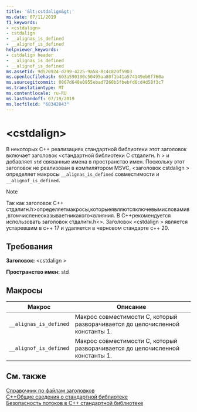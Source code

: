 ```yaml
---
title: '&lt;cstdalign&gt;'
ms.date: 07/11/2019
f1_keywords:
- <cstdalign>
- cstdalign
- __alignas_is_defined
- __alignof_is_defined
helpviewer_keywords:
- cstdalign header
- __alignas_is_defined
- __alignof_is_defined
ms.assetid: 9d570924-d299-4225-9a58-8c4c820f5903
ms.openlocfilehash: 603a590190c50495aa80f1b41a574149eb8f760a
ms.sourcegitcommit: 0867d648e0955ebad7260b5fbebfd6cd4d58f3c7
ms.translationtype: MT
ms.contentlocale: ru-RU
ms.lasthandoff: 07/19/2019
ms.locfileid: "68342843"
---
```

# <a name="ltcstdaligngt"></a>&lt;cstdalign&gt;

В некоторых C++ реализациях стандартной библиотеки этот заголовок включает заголовок \<стандартной библиотеки C стдалигн. h > и добавляет `std` связанные имена в пространство имен. Поскольку этот заголовок не реализован в компилятором MSVC, \<заголовок cstdalign > определяет макросы `__alignas_is_defined` совместимости и `__alignof_is_defined`.

> [!NOTE]
> Так как заголовок C++ стдалигн.h>определяетмакросы,которыеявляютсяключевымисловамив,втомчисленеоказываетникакого\<влияния. В C++рекомендуется использовать заголовок стдалигн.h\<>. Заголовок \<cstdalign > является устаревшим в c++ 17 и удаляется в черновом стандарте c++ 20.

## <a name="requirements"></a>Требования

**Заголовок:** \<cstdalign >

**Пространство имен:** std

## <a name="macros"></a>Макросы

| Макрос | Описание |
| - | - |
| `__alignas_is_defined` | Макрос совместимости C, который разворачивается до целочисленной константы 1. |
| `__alignof_is_defined` | Макрос совместимости C, который разворачивается до целочисленной константы 1. |

## <a name="see-also"></a>См. также

[Справочник по файлам заголовков](cpp-standard-library-header-files.md)\
[C++Общие сведения о стандартной библиотеке](cpp-standard-library-overview.md)\
[Безопасность потоков в C++ стандартной библиотеке](thread-safety-in-the-cpp-standard-library.md)
